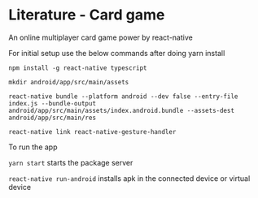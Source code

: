 # Literature - Card game

An online multiplayer card game power by react-native

For initial setup use the below commands after doing yarn install

`npm install -g react-native typescript`

`mkdir android/app/src/main/assets`

`react-native bundle --platform android --dev false --entry-file index.js --bundle-output android/app/src/main/assets/index.android.bundle --assets-dest android/app/src/main/res`

`react-native link react-native-gesture-handler`

To run the app


`yarn start` starts the package server

`react-native run-android` installs apk in the connected device or virtual device